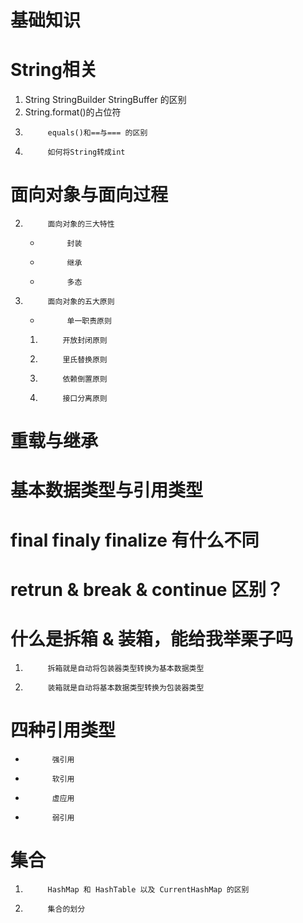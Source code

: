 # 基础知识

# String相关
1. String StringBuilder StringBuffer 的区别
1. String.format()的占位符
1.			equals()和==与=== 的区别
1.			如何将String转成int

#  面向对象与面向过程
2.			面向对象的三大特性
	*			封装
	*			继承
	*			多态
2.			面向对象的五大原则
	*			单一职责原则
	1.			开放封闭原则
	1.			里氏替换原则
	1.			依赖倒置原则
	1.			接口分离原则

#			重载与继承
#			基本数据类型与引用类型
#			final finaly finalize 有什么不同
#			retrun & break & continue 区别？
#			什么是拆箱 & 装箱，能给我举栗子吗
1.			拆箱就是自动将包装器类型转换为基本数据类型
1.			装箱就是自动将基本数据类型转换为包装器类型

#			四种引用类型
*			强引用
*			软引用
*			虚应用
*			弱引用

#			集合
1.			HashMap 和 HashTable 以及 CurrentHashMap 的区别
1.			集合的划分